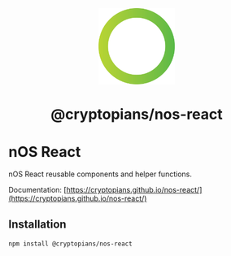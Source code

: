 <p align="center">
  <img src="./logo.png" width="150px" height="auto" /> 
</p>

<h1 align="center">@cryptopians/nos-react</h1>

# nOS React

nOS React reusable components and helper functions.

Documentation: [https://cryptopians.github.io/nos-react/](https://cryptopians.github.io/nos-react/)

## Installation

```
npm install @cryptopians/nos-react
```

